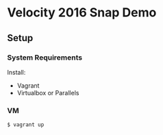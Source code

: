 # Velocity 2016 Snap Demo

## Setup

### System Requirements

Install:

* Vagrant
* Virtualbox or Parallels

### VM

```bash
$ vagrant up
```


